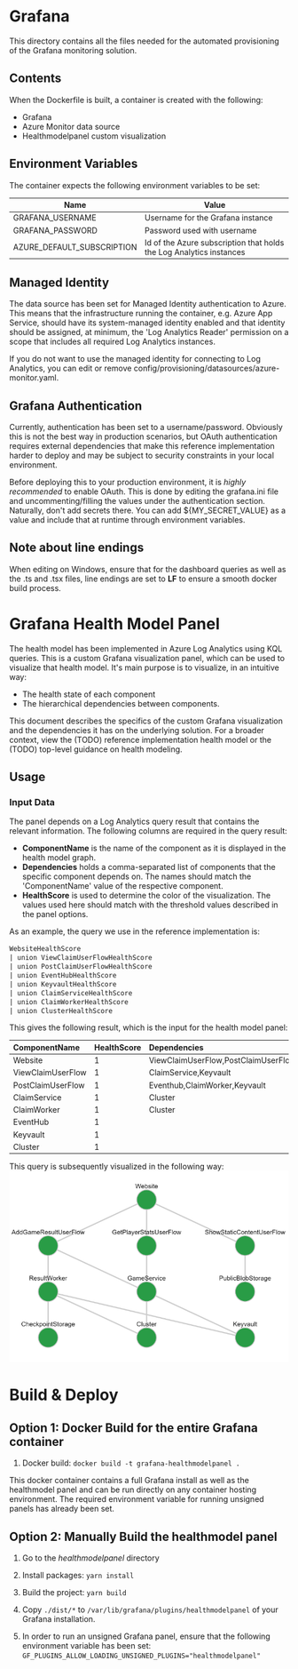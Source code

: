 # Grafana
This directory contains all the files needed for the automated provisioning of the Grafana monitoring solution.

## Contents
When the Dockerfile is built, a container is created with the following:

- Grafana
- Azure Monitor data source
- Healthmodelpanel custom visualization

## Environment Variables
The container expects the following environment variables to be set:

| Name | Value   |
|------|---------|
| GRAFANA_USERNAME | Username for the Grafana instance |
| GRAFANA_PASSWORD | Password used with username |
| AZURE_DEFAULT_SUBSCRIPTION | Id of the Azure subscription that holds the Log Analytics instances |

## Managed Identity
The data source has been set for Managed Identity authentication to Azure.
This means that the infrastructure running the container, e.g. Azure App Service, should have its system-managed identity enabled and that identity should be assigned, at minimum, the 'Log Analytics Reader' permission on a scope that includes all required Log Analytics instances.

If you do not want to use the managed identity for connecting to Log Analytics, you can edit or remove config/provisioning/datasources/azure-monitor.yaml.

## Grafana Authentication
Currently, authentication has been set to a username/password. Obviously this is not the best way in production scenarios, but OAuth authentication requires external dependencies that make this reference implementation harder to deploy and may be subject to security constraints in your local environment. 

Before deploying this to your production environment, it is *highly recommended* to enable OAuth. This is done by editing the grafana.ini file and uncommenting/filling the values under the authentication section. Naturally, don't add secrets there. You can add ${MY_SECRET_VALUE} as a value and include that at runtime through environment variables. 

## Note about line endings
When editing on Windows, ensure that for the dashboard queries as well as the .ts and .tsx files, line endings are set to **LF** to ensure a smooth docker build process.



# Grafana Health Model Panel

The health model has been implemented in Azure Log Analytics using KQL queries. This is a custom Grafana visualization panel, which can be used to visualize that health model. It's main purpose is to visualize, in an intuitive way:

- The health state of each component
- The hierarchical dependencies between components.

This document describes the specifics of the custom Grafana visualization and the dependencies it has on the underlying solution. For a broader context, view the (TODO) reference implementation health model or the (TODO) top-level guidance on health modeling.

## Usage

### Input Data

The panel depends on a Log Analytics query result that contains the relevant information. The following columns are required in the query result:

- **ComponentName** is the name of the component as it is displayed in the health model graph.
- **Dependencies** holds a comma-separated list of components that the specific component depends on. The names should match the 'ComponentName' value of the respective component.
- **HealthScore** is used to determine the color of the visualization. The values used here should match with the threshold values described in the panel options.

As an example, the query we use in the reference implementation is:

```kql
WebsiteHealthScore
| union ViewClaimUserFlowHealthScore
| union PostClaimUserFlowHealthScore
| union EventHubHealthScore
| union KeyvaultHealthScore
| union ClaimServiceHealthScore
| union ClaimWorkerHealthScore
| union ClusterHealthScore
```

This gives the following result, which is the input for the health model panel:

| ComponentName     | HealthScore | Dependencies                        |
| :---------------- | :---------- | :---------------------------------- |
| Website           | 1           | ViewClaimUserFlow,PostClaimUserFlow |
| ViewClaimUserFlow | 1           | ClaimService,Keyvault               |
| PostClaimUserFlow | 1           | Eventhub,ClaimWorker,Keyvault       |
| ClaimService      | 1           | Cluster                             |
| ClaimWorker       | 1           | Cluster                             |
| EventHub          | 1           |                                     |
| Keyvault          | 1           |                                     |
| Cluster           | 1           |                                     |

This query is subsequently visualized in the following way:
![Example healthmodelpanel](./media/healthmodel-example.png)

# Build & Deploy

## Option 1: Docker Build for the entire Grafana container

1. Docker build:
   `docker build -t grafana-healthmodelpanel .`

This docker container contains a full Grafana install as well as the healthmodel panel and can be run directly on any container hosting environment. The required environment variable for running unsigned panels has already been set.

## Option 2: Manually Build the healthmodel panel

1. Go to the _healthmodelpanel_ directory

2. Install packages:
   `yarn install`

3. Build the project:
   `yarn build`

4. Copy `./dist/*` to `/var/lib/grafana/plugins/healthmodelpanel` of your Grafana installation.

5. In order to run an unsigned Grafana panel, ensure that the following environment variable has been set:
   `GF_PLUGINS_ALLOW_LOADING_UNSIGNED_PLUGINS="healthmodelpanel"`

